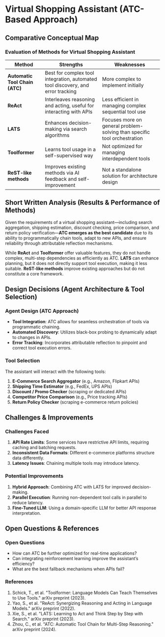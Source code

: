 # Virtual Shopping Assistant (ATC-Based Approach)

## Comparative Conceptual Map

### **Evaluation of Methods for Virtual Shopping Assistant**

| Method       | Strengths | Weaknesses |
|-------------|-----------|------------|
| **Automatic Tool Chain (ATC)** | Best for complex tool integration, automated tool discovery, and error tracking | More complex to implement initially |
| **ReAct** | Interleaves reasoning and acting, useful for interacting with APIs | Less efficient in managing complex sequential tool use |
| **LATS** | Enhances decision-making via search algorithms | Focuses more on general problem-solving than specific tool orchestration |
| **Toolformer** | Learns tool usage in a self-supervised way | Not optimized for managing interdependent tools |
| **ReST-like methods** | Improves existing methods via AI feedback and self-improvement | Not a standalone solution for architecture design |

## **Short Written Analysis (Results & Performance of Methods)**

Given the requirements of a virtual shopping assistant—including search aggregation, shipping estimation, discount checking, price comparison, and return policy verification—**ATC emerges as the best candidate** due to its ability to programmatically chain tools, adapt to new APIs, and ensure reliability through attributable reflection mechanisms.

While **ReAct** and **Toolformer** offer valuable features, they do not handle complex, multi-step dependencies as efficiently as ATC. **LATS** can enhance planning, but it does not directly support tool execution, making it less suitable. **ReST-like methods** improve existing approaches but do not constitute a core framework.

## **Design Decisions (Agent Architecture & Tool Selection)**

### **Agent Design (ATC Approach)**

- **Tool Integration**: ATC allows for seamless orchestration of tools via programmatic chaining.
- **Automated Discovery**: Utilizes black-box probing to dynamically adapt to changes in APIs.
- **Error Tracking**: Incorporates attributable reflection to pinpoint and correct tool execution errors.

### **Tool Selection**

The assistant will interact with the following tools:
1. **E-Commerce Search Aggregator** (e.g., Amazon, Flipkart APIs)
2. **Shipping Time Estimator** (e.g., FedEx, UPS APIs)
3. **Discount / Promo Checker** (scraping or dedicated APIs)
4. **Competitor Price Comparison** (e.g., Price tracking APIs)
5. **Return Policy Checker** (scraping e-commerce return policies)

## **Challenges & Improvements**

### **Challenges Faced**
1. **API Rate Limits**: Some services have restrictive API limits, requiring caching and batching requests.
2. **Inconsistent Data Formats**: Different e-commerce platforms structure data differently.
3. **Latency Issues**: Chaining multiple tools may introduce latency.

### **Potential Improvements**
1. **Hybrid Approach**: Combining ATC with LATS for improved decision-making.
2. **Parallel Execution**: Running non-dependent tool calls in parallel to reduce latency.
3. **Fine-Tuned LLM**: Using a domain-specific LLM for better API response interpretation.

## **Open Questions & References**

### **Open Questions**
- How can ATC be further optimized for real-time applications?
- Can integrating reinforcement learning improve the assistant’s efficiency?
- What are the best fallback mechanisms when APIs fail?

### **References**
1. Schick, T., et al. "Toolformer: Language Models Can Teach Themselves to Use Tools." arXiv preprint (2023).
2. Yao, S., et al. "ReAct: Synergizing Reasoning and Acting in Language Models." arXiv preprint (2022).
3. Xie, S., et al. "LATS: Learning to Act and Think Step by Step with Search." arXiv preprint (2023).
4. Zhou, C., et al. "ATC: Automatic Tool Chain for Multi-Step Reasoning." arXiv preprint (2024).
